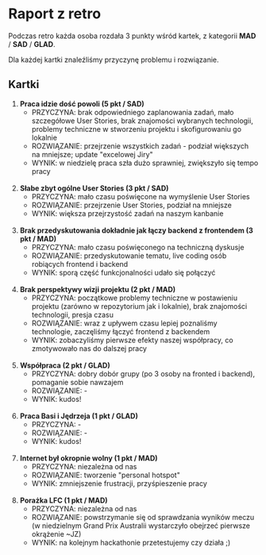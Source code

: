 # Raport z retro

Podczas retro każda osoba rozdała 3 punkty wśród kartek, z kategorii **MAD** / **SAD** / **GLAD**.

Dla każdej kartki znaleźliśmy przyczynę problemu i rozwiązanie.

## Kartki

1. **Praca idzie dość powoli (5 pkt / SAD)**
   - PRZYCZYNA: brak odpowiedniego zaplanowania zadań, mało szczegółowe User Stories, brak znajomości wybranych technologii, problemy techniczne w stworzeniu projektu i skofigurowaniu go lokalnie
   - ROZWIĄZANIE: przejrzenie wszystkich zadań - podział większych na mniejsze; update "excelowej Jiry"
   - WYNIK: w niedzielę praca szła dużo sprawniej, zwiększyło się tempo pracy
     <br/>
     <br/>
2. **Słabe zbyt ogólne User Stories (3 pkt / SAD)**
   - PRZYCZYNA: mało czasu poświęcone na wymyślenie User Stories
   - ROZWIĄZANIE: przejrzenie User Stories, podział na mniejsze
   - WYNIK: większa przejrzystość zadań na naszym kanbanie
     <br/>
     <br/>
3. **Brak przedyskutowania dokładnie jak łączy backend z frontendem (3 pkt / MAD)**
   - PRZYCZYNA: mało czasu poświęconego na techniczną dyskusje
   - ROZWIĄZANIE: przedyskutowanie tematu, live coding osób robiących frontend i backend
   - WYNIK: sporą część funkcjonalności udało się połączyć
     <br/>
     <br/>
4. **Brak perspektywy wizji projektu (2 pkt / MAD)**
   - PRZYCZYNA: początkowe problemy techniczne w postawieniu projektu (zarówno w repozytorium jak i lokalnie), brak znajomości technologii, presja czasu
   - ROZWIĄZANIE: wraz z upływem czasu lepiej poznaliśmy technologie, zaczęliśmy łączyć frontend z backendem
   - WYNIK: zobaczyliśmy pierwsze efekty naszej współpracy, co zmotywowało nas do dalszej pracy
     <br/>
     <br/>
5. **Współpraca (2 pkt / GLAD)**
   - PRZYCZYNA: dobry dobór grupy (po 3 osoby na fronted i backend), pomaganie sobie nawzajem
   - ROZWIĄZANIE: -
   - WYNIK: kudos!
     <br/>
     <br/>
6. **Praca Basi i Jędrzeja (1 pkt / GLAD)**
   - PRZYCZYNA: -
   - ROZWIĄZANIE: -
   - WYNIK: kudos!
     <br/>
     <br/>
7. **Internet był okropnie wolny (1 pkt / MAD)**
   - PRZYCZYNA: niezależna od nas
   - ROZWIĄZANIE: tworzenie "personal hotspot"
   - WYNIK: zmniejszenie frustracji, przyśpieszenie pracy
     <br/>
     <br/>
8. **Porażka LFC (1 pkt / MAD)**
   - PRZYCZYNA: niezależna od nas
   - ROZWIĄZANIE: powstrzymanie się od sprawdzania wyników meczu (w niedzielnym Grand Prix Australii wystarczyło obejrzeć pierwsze okrążenie ~JZ)
   - WYNIK: na kolejnym hackathonie przetestujemy czy działa ;)
